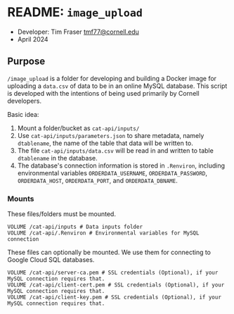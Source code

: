 # README: `image_upload`

- Developer: Tim Fraser <tmf77@cornell.edu>
- April 2024

## Purpose

`/image_upload` is a folder for developing and building a Docker image for uploading a `data.csv` of data to be in an online MySQL database. This script is developed with the intentions of being used primarily by Cornell developers.

Basic idea:

1. Mount a folder/bucket as `cat-api/inputs/`
2. Use `cat-api/inputs/parameters.json` to share metadata, namely `dtablename`, the name of the table that data will be written to.
3. The file `cat-api/inputs/data.csv` will be read in and written to table `dtablename` in the database.
4. The database's connection information is stored in `.Renviron`, including environmental variables `ORDERDATA_USERNAME`, `ORDERDATA_PASSWORD`, `ORDERDATA_HOST`, `ORDERDATA_PORT`, and `ORDERDATA_DBNAME`.

### Mounts

These files/folders must be mounted.

```
VOLUME /cat-api/inputs # Data inputs folder
VOLUME /cat-api/.Renviron # Environmental variables for MySQL connection
```

These files can optionally be mounted. We use them for connecting to Google Cloud SQL databases.
```
VOLUME /cat-api/server-ca.pem # SSL credentials (Optional), if your MySQL connection requires that.
VOLUME /cat-api/client-cert.pem # SSL credentials (Optional), if your MySQL connection requires that.
VOLUME /cat-api/client-key.pem # SSL credentials (Optional), if your MySQL connection requires that.
```

